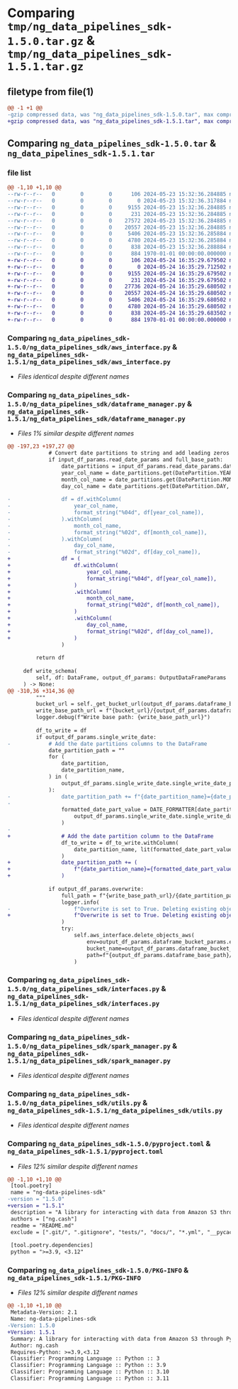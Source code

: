 # Comparing `tmp/ng_data_pipelines_sdk-1.5.0.tar.gz` & `tmp/ng_data_pipelines_sdk-1.5.1.tar.gz`

## filetype from file(1)

```diff
@@ -1 +1 @@
-gzip compressed data, was "ng_data_pipelines_sdk-1.5.0.tar", max compression
+gzip compressed data, was "ng_data_pipelines_sdk-1.5.1.tar", max compression
```

## Comparing `ng_data_pipelines_sdk-1.5.0.tar` & `ng_data_pipelines_sdk-1.5.1.tar`

### file list

```diff
@@ -1,10 +1,10 @@
--rw-r--r--   0        0        0      106 2024-05-23 15:32:36.284885 ng_data_pipelines_sdk-1.5.0/README.md
--rw-r--r--   0        0        0        0 2024-05-23 15:32:36.317884 ng_data_pipelines_sdk-1.5.0/ng_data_pipelines_sdk/__init__.py
--rw-r--r--   0        0        0     9155 2024-05-23 15:32:36.284885 ng_data_pipelines_sdk-1.5.0/ng_data_pipelines_sdk/aws_interface.py
--rw-r--r--   0        0        0      231 2024-05-23 15:32:36.284885 ng_data_pipelines_sdk-1.5.0/ng_data_pipelines_sdk/custom_logger.py
--rw-r--r--   0        0        0    27572 2024-05-23 15:32:36.284885 ng_data_pipelines_sdk-1.5.0/ng_data_pipelines_sdk/dataframe_manager.py
--rw-r--r--   0        0        0    20557 2024-05-23 15:32:36.284885 ng_data_pipelines_sdk-1.5.0/ng_data_pipelines_sdk/interfaces.py
--rw-r--r--   0        0        0     5406 2024-05-23 15:32:36.285884 ng_data_pipelines_sdk-1.5.0/ng_data_pipelines_sdk/spark_manager.py
--rw-r--r--   0        0        0     4780 2024-05-23 15:32:36.285884 ng_data_pipelines_sdk-1.5.0/ng_data_pipelines_sdk/utils.py
--rw-r--r--   0        0        0      838 2024-05-23 15:32:36.288884 ng_data_pipelines_sdk-1.5.0/pyproject.toml
--rw-r--r--   0        0        0      884 1970-01-01 00:00:00.000000 ng_data_pipelines_sdk-1.5.0/PKG-INFO
+-rw-r--r--   0        0        0      106 2024-05-24 16:35:29.679502 ng_data_pipelines_sdk-1.5.1/README.md
+-rw-r--r--   0        0        0        0 2024-05-24 16:35:29.712502 ng_data_pipelines_sdk-1.5.1/ng_data_pipelines_sdk/__init__.py
+-rw-r--r--   0        0        0     9155 2024-05-24 16:35:29.679502 ng_data_pipelines_sdk-1.5.1/ng_data_pipelines_sdk/aws_interface.py
+-rw-r--r--   0        0        0      231 2024-05-24 16:35:29.679502 ng_data_pipelines_sdk-1.5.1/ng_data_pipelines_sdk/custom_logger.py
+-rw-r--r--   0        0        0    27736 2024-05-24 16:35:29.680502 ng_data_pipelines_sdk-1.5.1/ng_data_pipelines_sdk/dataframe_manager.py
+-rw-r--r--   0        0        0    20557 2024-05-24 16:35:29.680502 ng_data_pipelines_sdk-1.5.1/ng_data_pipelines_sdk/interfaces.py
+-rw-r--r--   0        0        0     5406 2024-05-24 16:35:29.680502 ng_data_pipelines_sdk-1.5.1/ng_data_pipelines_sdk/spark_manager.py
+-rw-r--r--   0        0        0     4780 2024-05-24 16:35:29.680502 ng_data_pipelines_sdk-1.5.1/ng_data_pipelines_sdk/utils.py
+-rw-r--r--   0        0        0      838 2024-05-24 16:35:29.683502 ng_data_pipelines_sdk-1.5.1/pyproject.toml
+-rw-r--r--   0        0        0      884 1970-01-01 00:00:00.000000 ng_data_pipelines_sdk-1.5.1/PKG-INFO
```

### Comparing `ng_data_pipelines_sdk-1.5.0/ng_data_pipelines_sdk/aws_interface.py` & `ng_data_pipelines_sdk-1.5.1/ng_data_pipelines_sdk/aws_interface.py`

 * *Files identical despite different names*

### Comparing `ng_data_pipelines_sdk-1.5.0/ng_data_pipelines_sdk/dataframe_manager.py` & `ng_data_pipelines_sdk-1.5.1/ng_data_pipelines_sdk/dataframe_manager.py`

 * *Files 1% similar despite different names*

```diff
@@ -197,23 +197,27 @@
             # Convert date partitions to string and add leading zeros because PySpark reads them as integers
             if input_df_params.read_date_params and full_base_path:
                 date_partitions = input_df_params.read_date_params.date_partitions
                 year_col_name = date_partitions.get(DatePartition.YEAR, "year")
                 month_col_name = date_partitions.get(DatePartition.MONTH, "month")
                 day_col_name = date_partitions.get(DatePartition.DAY, "day")
 
-                df = df.withColumn(
-                    year_col_name,
-                    format_string("%04d", df[year_col_name]),
-                ).withColumn(
-                    month_col_name,
-                    format_string("%02d", df[month_col_name]),
-                ).withColumn(
-                    day_col_name,
-                    format_string("%02d", df[day_col_name]),
+                df = (
+                    df.withColumn(
+                        year_col_name,
+                        format_string("%04d", df[year_col_name]),
+                    )
+                    .withColumn(
+                        month_col_name,
+                        format_string("%02d", df[month_col_name]),
+                    )
+                    .withColumn(
+                        day_col_name,
+                        format_string("%02d", df[day_col_name]),
+                    )
                 )
 
         return df
 
     def write_schema(
         self, df: DataFrame, output_df_params: OutputDataFrameParams
     ) -> None:
@@ -310,36 +314,36 @@
         """
         bucket_url = self._get_bucket_url(output_df_params.dataframe_bucket_params)
         write_base_path_url = f"{bucket_url}/{output_df_params.dataframe_base_path}"
         logger.debug(f"Write base path: {write_base_path_url}")
 
         df_to_write = df
         if output_df_params.single_write_date:
-            # Add the date partitions columns to the DataFrame
             date_partition_path = ""
             for (
                 date_partition,
                 date_partition_name,
             ) in (
                 output_df_params.single_write_date.single_write_date_partitions.items()
             ):
-                date_partition_path += f"{date_partition_name}={date_partition.value}/"
-
                 formatted_date_part_value = DATE_FORMATTER[date_partition.value](
                     output_df_params.single_write_date.single_write_date
                 )
-
+                # Add the date partition column to the DataFrame
                 df_to_write = df_to_write.withColumn(
                     date_partition_name, lit(formatted_date_part_value)
                 )
+                date_partition_path += (
+                    f"{date_partition_name}={formatted_date_part_value}/"
+                )
 
             if output_df_params.overwrite:
                 full_path = f"{write_base_path_url}/{date_partition_path}"
                 logger.info(
-                    f"Overwrite is set to True. Deleting existing objects under path {full_path}"
+                    f"Overwrite is set to True. Deleting existing objects under path x{full_path}"
                 )
                 try:
                     self.aws_interface.delete_objects_aws(
                         env=output_df_params.dataframe_bucket_params.env,
                         bucket_name=output_df_params.dataframe_bucket_params.bucket_name,
                         path=f"{output_df_params.dataframe_base_path}/{date_partition_path}",
                     )
```

### Comparing `ng_data_pipelines_sdk-1.5.0/ng_data_pipelines_sdk/interfaces.py` & `ng_data_pipelines_sdk-1.5.1/ng_data_pipelines_sdk/interfaces.py`

 * *Files identical despite different names*

### Comparing `ng_data_pipelines_sdk-1.5.0/ng_data_pipelines_sdk/spark_manager.py` & `ng_data_pipelines_sdk-1.5.1/ng_data_pipelines_sdk/spark_manager.py`

 * *Files identical despite different names*

### Comparing `ng_data_pipelines_sdk-1.5.0/ng_data_pipelines_sdk/utils.py` & `ng_data_pipelines_sdk-1.5.1/ng_data_pipelines_sdk/utils.py`

 * *Files identical despite different names*

### Comparing `ng_data_pipelines_sdk-1.5.0/pyproject.toml` & `ng_data_pipelines_sdk-1.5.1/pyproject.toml`

 * *Files 12% similar despite different names*

```diff
@@ -1,10 +1,10 @@
 [tool.poetry]
 name = "ng-data-pipelines-sdk"
-version = "1.5.0"
+version = "1.5.1"
 description = "A library for interacting with data from Amazon S3 through PySpark. Read, write and tranform data using a powerful and intuitive API with strong consistency and type checking, thanks to Pydantic. Compatible with Amazon MWAA running Airflow 2.7.2 and 2.8.1."
 authors = ["ng.cash"]
 readme = "README.md"
 exclude = [".git/", ".gitignore", "tests/", "docs/", "*.yml", "__pycache__/", "*.pyc", "*.ipynb", "playground/", "poetry.lock", "dist/", "build/"]
 
 [tool.poetry.dependencies]
 python = ">=3.9, <3.12"
```

### Comparing `ng_data_pipelines_sdk-1.5.0/PKG-INFO` & `ng_data_pipelines_sdk-1.5.1/PKG-INFO`

 * *Files 12% similar despite different names*

```diff
@@ -1,10 +1,10 @@
 Metadata-Version: 2.1
 Name: ng-data-pipelines-sdk
-Version: 1.5.0
+Version: 1.5.1
 Summary: A library for interacting with data from Amazon S3 through PySpark. Read, write and tranform data using a powerful and intuitive API with strong consistency and type checking, thanks to Pydantic. Compatible with Amazon MWAA running Airflow 2.7.2 and 2.8.1.
 Author: ng.cash
 Requires-Python: >=3.9,<3.12
 Classifier: Programming Language :: Python :: 3
 Classifier: Programming Language :: Python :: 3.9
 Classifier: Programming Language :: Python :: 3.10
 Classifier: Programming Language :: Python :: 3.11
```

